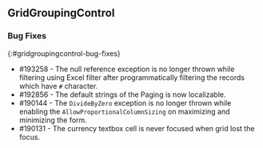 ## GridGroupingControl

### Bug Fixes
{:#gridgroupingcontrol-bug-fixes}

* \#193258 - The null reference exception is no longer thrown while filtering using Excel filter after programmatically filtering the records which have `#` character.
* \#192856 - The default strings of the Paging is now localizable.
* \#190144 - The `DivideByZero` exception is no longer thrown while enabling the `AllowProportionalColumnSizing` on maximizing and minimizing the form.
* \#190131 - The currency textbox cell is never focused when grid lost the focus.